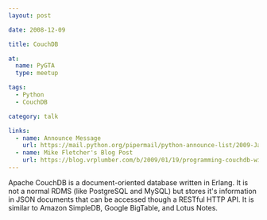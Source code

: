 ```yaml
---
layout: post

date: 2008-12-09

title: CouchDB

at:
  name: PyGTA
  type: meetup

tags:
  - Python
  - CouchDB

category: talk

links:
  - name: Announce Message
    url: https://mail.python.org/pipermail/python-announce-list/2009-January/007159.html
  - name: Mike Fletcher's Blog Post
    url: https://blog.vrplumber.com/b/2009/01/19/programming-couchdb-with-python/
---
```


Apache CouchDB is a document-oriented database written in Erlang. It is not a normal RDMS (like PostgreSQL and MySQL) but stores it's information in JSON documents that can be accessed though a RESTful HTTP API. It is similar to Amazon SimpleDB, Google BigTable, and Lotus Notes.
